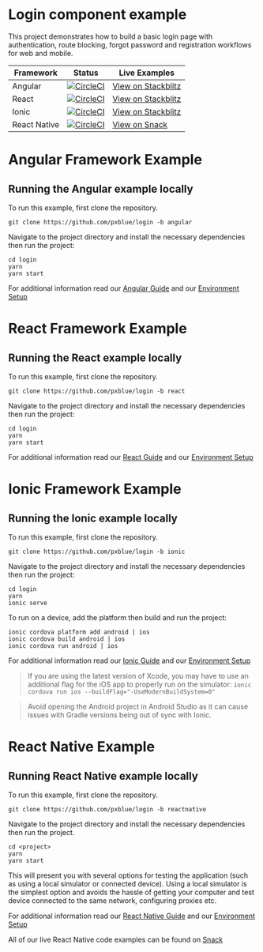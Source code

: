 # Login component example
This project demonstrates how to build a basic login page with authentication, route blocking, forgot password and registration workflows for web and mobile.

| Framework           | Status       | Live Examples  |
| ---------------- |--------------|------------------|
| Angular | [![CircleCI](https://circleci.com/gh/pxblue/login/tree/angular.svg?style=shield)](https://circleci.com/gh/pxblue/login/tree/angular) | [View on Stackblitz](https://stackblitz.com/edit/pxblue-login-angular)
| React | [![CircleCI](https://circleci.com/gh/pxblue/login/tree/react.svg?style=shield)](https://circleci.com/gh/pxblue/login/tree/react) | [View on Stackblitz](https://stackblitz.com/edit/pxblue-login-react)
| Ionic | [![CircleCI](https://circleci.com/gh/pxblue/login/tree/ionic.svg?style=shield)](https://circleci.com/gh/pxblue/login/tree/ionic) | [View on Stackblitz](https://stackblitz.com/@px-blue)
| React Native | [![CircleCI](https://circleci.com/gh/pxblue/login/tree/reactnative.svg?style=shield)](https://circleci.com/gh/pxblue/login/tree/reactnative) | [View on Snack](https://snack.expo.io/@px-blue/empty-states-reactnative)

# Angular Framework Example
## Running the Angular example locally
To run this example, first clone the repository.
```
git clone https://github.com/pxblue/login -b angular
```
Navigate to the project directory and install the necessary dependencies then run the project:

```
cd login
yarn
yarn start
```

For additional information read our [Angular Guide](https://pxblue.github.io/development/frameworks-web/angular) and our [Environment Setup](https://pxblue.github.io/development/environment)

# React Framework Example
## Running the React example locally
To run this example, first clone the repository.
```
git clone https://github.com/pxblue/login -b react
```
Navigate to the project directory and install the necessary dependencies then run the project:

```
cd login
yarn
yarn start
```

For additional information read our [React Guide](https://pxblue.github.io/development/frameworks-web/react) and our [Environment Setup](https://pxblue.github.io/development/environment)

# Ionic Framework Example
## Running the Ionic example locally
To run this example, first clone the repository.
```
git clone https://github.com/pxblue/login -b ionic
```

Navigate to the project directory and install the necessary dependencies then run the project:

```
cd login
yarn
ionic serve
```
To run on a device, add the platform then build and run the project:
```
ionic cordova platform add android | ios
ionic cordova build android | ios
ionic cordova run android | ios
```
For additional information read our [Ionic Guide](https://pxblue.github.io/development/frameworks-mobile/ionic) and our [Environment Setup](https://pxblue.github.io/development/environment)

> If you are using the latest version of Xcode, you may have to use an additional flag for the iOS app to properly run on the simulator: ```ionic cordova run ios --buildFlag="-UseModernBuildSystem=0"```

> Avoid opening the Android project in Android Studio as it can cause issues with Gradle versions being out of sync with Ionic.

# React Native Example
## Running React Native example locally
To run this example, first clone the repository.

```
git clone https://github.com/pxblue/login -b reactnative
```

Navigate to the project directory and install the necessary dependencies then run the project.

```
cd <project>
yarn
yarn start
```

This will present you with several options for testing the application (such as using a local simulator or connected device). Using a local simulator is the simplest option and avoids the hassle of getting your computer and test device connected to the same network, configuring proxies etc.

For additional information read our [React Native Guide](https://pxblue.github.io/development/frameworks-mobile/react-native) and our [Environment Setup](https://pxblue.github.io/development/environment)

All of our live React Native code examples can be found on [Snack](https://expo.io/snacks/@px-blue)